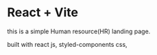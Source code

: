 # React + Vite

this is a simple Human resource(HR) landing page. 

built with react js, 
styled-components css,